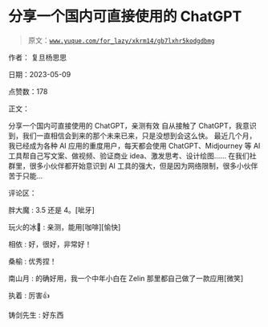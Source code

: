 # 分享一个国内可直接使用的 ChatGPT

> 原文：[`www.yuque.com/for_lazy/xkrm14/gb7lxhr5kodgdbmg`](https://www.yuque.com/for_lazy/xkrm14/gb7lxhr5kodgdbmg)

作者： 复旦杨思思

日期：2023-05-09

点赞数：178

正文：

分享一个国内可直接使用的 ChatGPT，亲测有效 自从接触了 ChatGPT，我意识到，我们一直相信会到来的那个未来已来，只是没想到会这么快。 最近几个月，我已经成为各种 AI 应用的重度用户，每天都会使用 ChatGPT、Midjourney 等 AI 工具帮自己写文案、做视频、验证商业 idea、激发思考、设计绘图…… 在我们社群里，很多小伙伴都开始意识到 AI 工具的强大，但是因为网络限制，很多小伙伴苦于只能...

评论区：

胖大魔 : 3.5 还是 4。[呲牙]

玩火的冰🍧 : 亲测，能用[咖啡][愉快]

相依 : 好，很好，非常好！

桑榆 : 优秀捏！

南山月 : 的确好用，我一个中年小白在 Zelin 那里都自己做了一款应用[微笑]

执着 : 厉害👍

铸剑先生 : 好东西



